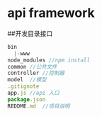 # api framework
##开发目录接口
```js
bin
  |-www
node_modules //npm install
common //公共文件
controller //控制器
model  //模型
.gitignote  
app.js //api 入口
package.json
REDDME.md  //项目说明
```